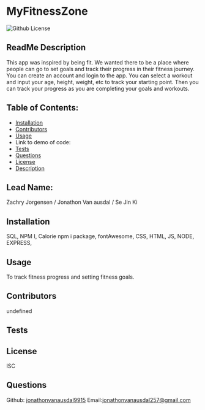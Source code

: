 # MyFitnessZone
  ![Github License](https://img.shields.io/badge/License-ISC-blue.svg)
  ## ReadMe Description
  This app was inspired by being fit. We wanted there to be a place where people can go to set goals and track their progress in their fitness journey. You can create an account and login to the app. You can select a workout and input your age, height, weight, etc to track your starting point. Then you can track your progress as you are completing your goals and workouts.
  ## Table of Contents:
  * [Installation](#installation)
  * [Contributors](#contributors)
  * [Usage](#usage)
  * Link to demo of code: 
  * [Tests](#tests)
  * [Questions](#questions)
  * [License](#license)
  * [Description](#description)
  ## Lead Name:
  Zachry Jorgensen / Jonathon Van ausdal / Se Jin Ki 
  ## Installation
  SQL, NPM I, Calorie npm i package, fontAwesome, CSS, HTML, JS, NODE, EXPRESS, 
  ## Usage
  To track fitness progress and setting fitness goals.
  ## Contributors
  undefined
  ## Tests
  
  ## License
  ISC
  ## Questions
  Github: [jonathonvanausdal9915](https://github.com/jonathonvanausdal9915/)
  Email:jonathonvanausdal257@gmail.com